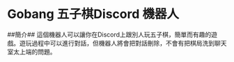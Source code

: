 # Gobang 五子棋Discord 機器人
##簡介##
這個機器人可以讓你在Discord上跟別人玩五子棋，簡單而有趣的遊戲。遊玩過程中可以進行對話，但機器人將會把對話刪除，不會有把棋局洗到聊天室太上端的問題。
